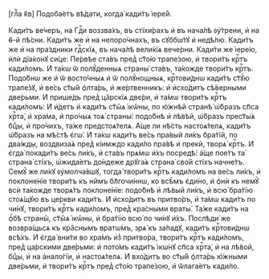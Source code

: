 [глⷡ҇а к҃в] Подоба́етъ вѣ́дати, когда̀ кади́тъ і҆ере́й.

Кади́тъ ве́черъ, на Гдⷭ҇и воззва́хъ, въ стїхи́рахъ и҆ въ нача́лѣ ᲂу҆́трени, и҆
на ѳ҃-й пѣ́сни. Кади́тъ же и҆ на непоро́чнахъ, въ сꙋббѡ́тꙋ и҆ недѣ́лю. Кади́тъ
же и҆ на пра́здники гдⷭ҇скїѧ, въ нача́лѣ вели́кїѧ вече́рни. Кади́ти же і҆ере́ю,
и҆лѝ дїа́конꙋ си́це: Пе́рвѣе ста́въ пред̾ ст҃о́ю трапе́зою, и҆ твори́тъ крⷭ҇тъ
кади́ломъ. И҆ та́кѡ ѿ полꙋ́денныѧ страны̀ ста́въ, та́кожде твори́тъ крⷭ҇тъ.
Подо́бнѡ же и҆ ѿ восто́чныѧ и҆ ѿ полꙋ́нощныѧ, крⷭ҇тови́днѡ кади́тъ ст҃ꙋ́ю
трапе́зꙋ, и҆ ве́сь ст҃ы́й ѻ҆лта́рь, и҆ же́ртвенникъ: и҆ и҆схо́дитъ сѣ́верными
две́рьми. И҆ прише́дъ пред̾ ца̑рскїѧ двє́ри, и҆ та́мѡ твори́тъ крⷭ҇тъ кади́ломъ:
И҆ и҆́детъ и҆ кади́тъ ст҃ы̑ѧ і҆кѡ̑ны, по ю҆́жнѣй странѣ̀ ѡ҆́бразъ сп҃са хрⷭ҇та̀,
и҆ хра́ма, и҆ про́чыѧ тоѧ̀ страны̀: подо́бнѣ и҆ лѣ́вѣй, ѡ҆́бразъ прест҃ы́ѧ бцⷣы,
и҆ про́чихъ, та́же предстоѧ́телѧ. А҆́ще ли нѣ́сть настоѧ́телѧ, кади́тъ ѡ҆́бразъ
на мѣ́стѣ є҆гѡ̀. И҆ та́кѡ кади́тъ ве́сь пра́вый ли́къ бра́тїй, по два́жды,
воздвиза́ѧ пред̾ кі́имждо кади́ло пра́вѣ и҆ прекѝ, творѧ̀ крⷭ҇тъ. И҆ є҆гда̀
покади́тъ ве́сь ли́къ, и҆ ста́въ прѧ́мѡ и҆́хъ посредѣ̀: а҆́ще пое́тъ та̀ страна̀
сті́хъ, ѡ҆жида́етъ до́ндеже дрꙋга́ѧ страна̀ сво́й сті́хъ начне́тъ. Семꙋ́ же
ли́кꙋ ᲂу҆молча́вшꙋ, тогда̀ твори́тъ крⷭ҇тъ кади́ломъ на ве́сь ли́къ, и҆
поклоне́нїе твори́тъ къ ни̑мъ бл҃гочи́ннѡ, ко всѣ̑мъ є҆ди́но, и҆ ѻ҆нѝ къ немꙋ̀
всѝ та́кожде творѧ́тъ поклоне́нїе: подо́бнѣ и҆ лѣ́вый ли́къ, и҆ всю̀ бра́тїю
стоѧ́щꙋю въ це́ркви кади́тъ. И҆ и҆схо́дитъ въ притво́ръ, и҆ та́мѡ кади́тъ по
чи́нꙋ, твори́тъ крⷭ҇тъ кади́ломъ, пред̾ кра́сными враты̀. Та́же кади́тъ на ѻ҆́бѣ
страны̑, ст҃ы̑ѧ і҆кѡ̑ны, и҆ бра́тїю всю̀ по чи́нꙋ и҆́хъ. Послѣди́ же возвра́щьсѧ
къ кра̑снымъ вратѡ́мъ, зрѧ̀ къ за́падꙋ, кади́тъ крⷭ҇тови́днѡ всѣ́хъ. И҆ є҆гда̀
вни́ти во хра́мъ и҆з̾ притво́ра, твори́тъ крⷭ҇тъ кади́ломъ, пред̾ ца́рскими
две́рьми: и҆ пото́мъ кади́тъ і҆кѡ́нꙋ сп҃са хрⷭ҇та̀, и҆ на лѣ́вой, бцⷣы, и҆ на
а҆нало́гїи, и҆ настоѧ́телѧ. И҆ вхо́дитъ во ст҃ы́й ѻ҆лта́рь ю҆́жными две́рьми, и҆
твори́тъ крⷭ҇тъ пред̾ ст҃о́ю трапе́зою, и҆ ѿлага́етъ кади́ло.

